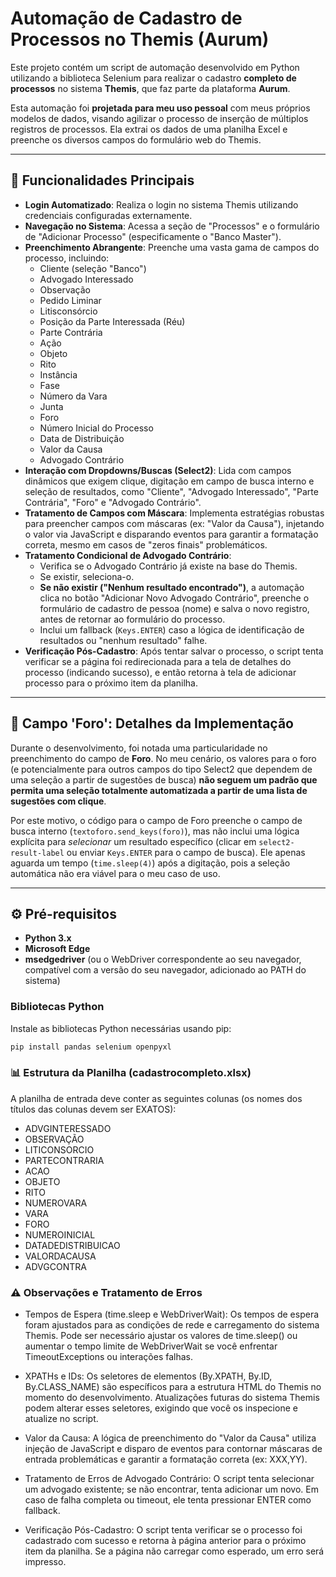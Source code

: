 # Automação de Cadastro de Processos no Themis (Aurum)

Este projeto contém um script de automação desenvolvido em Python utilizando a biblioteca Selenium para realizar o cadastro **completo de processos** no sistema **Themis**, que faz parte da plataforma **Aurum**.

Esta automação foi **projetada para meu uso pessoal** com meus próprios modelos de dados, visando agilizar o processo de inserção de múltiplos registros de processos. Ela extrai os dados de uma planilha Excel e preenche os diversos campos do formulário web do Themis.

---

## 🚀 Funcionalidades Principais

* **Login Automatizado**: Realiza o login no sistema Themis utilizando credenciais configuradas externamente.
* **Navegação no Sistema**: Acessa a seção de "Processos" e o formulário de "Adicionar Processo" (especificamente o "Banco Master").
* **Preenchimento Abrangente**: Preenche uma vasta gama de campos do processo, incluindo:
    * Cliente (seleção "Banco")
    * Advogado Interessado
    * Observação
    * Pedido Liminar
    * Litisconsórcio
    * Posição da Parte Interessada (Réu)
    * Parte Contrária
    * Ação
    * Objeto
    * Rito
    * Instância
    * Fase
    * Número da Vara
    * Junta
    * Foro
    * Número Inicial do Processo
    * Data de Distribuição
    * Valor da Causa
    * Advogado Contrário
* **Interação com Dropdowns/Buscas (Select2)**: Lida com campos dinâmicos que exigem clique, digitação em campo de busca interno e seleção de resultados, como "Cliente", "Advogado Interessado", "Parte Contrária", "Foro" e "Advogado Contrário".
* **Tratamento de Campos com Máscara**: Implementa estratégias robustas para preencher campos com máscaras (ex: "Valor da Causa"), injetando o valor via JavaScript e disparando eventos para garantir a formatação correta, mesmo em casos de "zeros finais" problemáticos.
* **Tratamento Condicional de Advogado Contrário**:
    * Verifica se o Advogado Contrário já existe na base do Themis.
    * Se existir, seleciona-o.
    * **Se não existir ("Nenhum resultado encontrado")**, a automação clica no botão "Adicionar Novo Advogado Contrário", preenche o formulário de cadastro de pessoa (nome) e salva o novo registro, antes de retornar ao formulário do processo.
    * Inclui um fallback (`Keys.ENTER`) caso a lógica de identificação de resultados ou "nenhum resultado" falhe.
* **Verificação Pós-Cadastro**: Após tentar salvar o processo, o script tenta verificar se a página foi redirecionada para a tela de detalhes do processo (indicando sucesso), e então retorna à tela de adicionar processo para o próximo item da planilha.

---

## 🎯 Campo 'Foro': Detalhes da Implementação

Durante o desenvolvimento, foi notada uma particularidade no preenchimento do campo de **Foro**. No meu cenário, os valores para o foro (e potencialmente para outros campos do tipo Select2 que dependem de uma seleção a partir de sugestões de busca) **não seguem um padrão que permita uma seleção totalmente automatizada a partir de uma lista de sugestões com clique**.

Por este motivo, o código para o campo de Foro preenche o campo de busca interno (`textoforo.send_keys(foro)`), mas não inclui uma lógica explícita para *selecionar* um resultado específico (clicar em `select2-result-label` ou enviar `Keys.ENTER` para o campo de busca). Ele apenas aguarda um tempo (`time.sleep(4)`) após a digitação, pois a seleção automática não era viável para o meu caso de uso.

---

## ⚙️ Pré-requisitos


* **Python 3.x**
* **Microsoft Edge**
* **msedgedriver** (ou o WebDriver correspondente ao seu navegador, compatível com a versão do seu navegador, adicionado ao PATH do sistema)

### Bibliotecas Python

Instale as bibliotecas Python necessárias usando pip:

```bash
pip install pandas selenium openpyxl
``` 

### 📊 Estrutura da Planilha (cadastrocompleto.xlsx)

A planilha de entrada deve conter as seguintes colunas (os nomes dos títulos das colunas devem ser EXATOS):

* ADVGINTERESSADO
* OBSERVAÇÃO
* LITICONSORCIO
* PARTECONTRARIA
* ACAO
* OBJETO
* RITO
* NUMEROVARA
* VARA
* FORO
* NUMEROINICIAL
* DATADEDISTRIBUICAO
* VALORDACAUSA
* ADVGCONTRA

### ⚠️ Observações e Tratamento de Erros

* Tempos de Espera (time.sleep e WebDriverWait): Os tempos de espera foram ajustados para as condições de rede e carregamento do sistema Themis. Pode ser necessário ajustar os valores de time.sleep() ou aumentar o tempo limite de WebDriverWait se você enfrentar TimeoutExceptions ou interações falhas.

* XPATHs e IDs: Os seletores de elementos (By.XPATH, By.ID, By.CLASS_NAME) são específicos para a estrutura HTML do Themis no momento do desenvolvimento. Atualizações futuras do sistema Themis podem alterar esses seletores, exigindo que você os inspecione e atualize no script.

* Valor da Causa: A lógica de preenchimento do "Valor da Causa" utiliza injeção de JavaScript e disparo de eventos para contornar máscaras de entrada problemáticas e garantir a formatação correta (ex: XXX,YY).

* Tratamento de Erros de Advogado Contrário: O script tenta selecionar um advogado existente; se não encontrar, tenta adicionar um novo. Em caso de falha completa ou timeout, ele tenta pressionar ENTER como fallback.

* Verificação Pós-Cadastro: O script tenta verificar se o processo foi cadastrado com sucesso e retorna à página anterior para o próximo item da planilha. Se a página não carregar como esperado, um erro será impresso.
